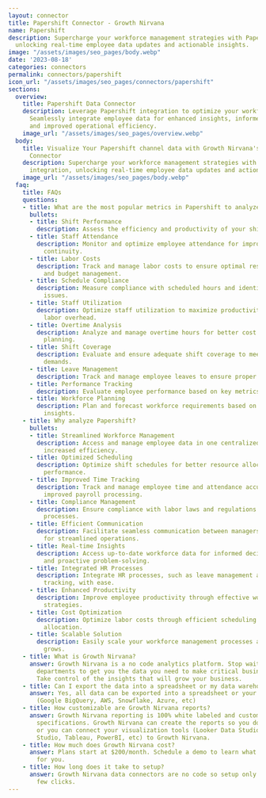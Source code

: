 ```yaml
---
layout: connector
title: Papershift Connector - Growth Nirvana
name: Papershift
description: Supercharge your workforce management strategies with Papershift integration,
  unlocking real-time employee data updates and actionable insights.
image: "/assets/images/seo_pages/body.webp"
date: '2023-08-18'
categories: connectors
permalink: connectors/papershift
icon_url: "/assets/images/seo_pages/connectors/papershift"
sections:
  overview:
    title: Papershift Data Connector
    description: Leverage Papershift integration to optimize your workforce management.
      Seamlessly integrate employee data for enhanced insights, informed decisions,
      and improved operational efficiency.
    image_url: "/assets/images/seo_pages/overview.webp"
  body:
    title: Visualize Your Papershift channel data with Growth Nirvana's Papershift
      Connector
    description: Supercharge your workforce management strategies with Papershift
      integration, unlocking real-time employee data updates and actionable insights.
    image_url: "/assets/images/seo_pages/body.webp"
  faq:
    title: FAQs
    questions:
    - title: What are the most popular metrics in Papershift to analyze?
      bullets:
      - title: Shift Performance
        description: Assess the efficiency and productivity of your shifts and schedules.
      - title: Staff Attendance
        description: Monitor and optimize employee attendance for improved operational
          continuity.
      - title: Labor Costs
        description: Track and manage labor costs to ensure optimal resource allocation
          and budget management.
      - title: Schedule Compliance
        description: Measure compliance with scheduled hours and identify potential
          issues.
      - title: Staff Utilization
        description: Optimize staff utilization to maximize productivity and minimize
          labor overhead.
      - title: Overtime Analysis
        description: Analyze and manage overtime hours for better cost control and
          planning.
      - title: Shift Coverage
        description: Evaluate and ensure adequate shift coverage to meet operational
          demands.
      - title: Leave Management
        description: Track and manage employee leaves to ensure proper staffing.
      - title: Performance Tracking
        description: Evaluate employee performance based on key metrics and targets.
      - title: Workforce Planning
        description: Plan and forecast workforce requirements based on data-driven
          insights.
    - title: Why analyze Papershift?
      bullets:
      - title: Streamlined Workforce Management
        description: Access and manage employee data in one centralized platform for
          increased efficiency.
      - title: Optimized Scheduling
        description: Optimize shift schedules for better resource allocation and operational
          performance.
      - title: Improved Time Tracking
        description: Track and manage employee time and attendance accurately for
          improved payroll processing.
      - title: Compliance Management
        description: Ensure compliance with labor laws and regulations through automated
          processes.
      - title: Efficient Communication
        description: Facilitate seamless communication between managers and employees
          for streamlined operations.
      - title: Real-time Insights
        description: Access up-to-date workforce data for informed decision-making
          and proactive problem-solving.
      - title: Integrated HR Processes
        description: Integrate HR processes, such as leave management and performance
          tracking, with ease.
      - title: Enhanced Productivity
        description: Improve employee productivity through effective workforce management
          strategies.
      - title: Cost Optimization
        description: Optimize labor costs through efficient scheduling and resource
          allocation.
      - title: Scalable Solution
        description: Easily scale your workforce management processes as your business
          grows.
    - title: What is Growth Nirvana?
      answer: Growth Nirvana is a no code analytics platform. Stop waiting for other
        departments to get you the data you need to make critical business decisions.
        Take control of the insights that will grow your business.
    - title: Can I export the data into a spreadsheet or my data warehouse?
      answer: Yes, all data can be exported into a spreadsheet or your data warehouse
        (Google BigQuery, AWS, Snowflake, Azure, etc)
    - title: How customizable are Growth Nirvana reports?
      answer: Growth Nirvana reporting is 100% white labeled and customized to your
        specifications. Growth Nirvana can create the reports so you don’t have to
        or you can connect your visualization tools (Looker Data Studio/Google Data
        Studio, Tableau, PowerBI, etc) to Growth Nirvana.
    - title: How much does Growth Nirvana cost?
      answer: Plans start at $200/month. Schedule a demo to learn what plan is best
        for you.
    - title: How long does it take to setup?
      answer: Growth Nirvana data connectors are no code so setup only requires a
        few clicks.
---
```

